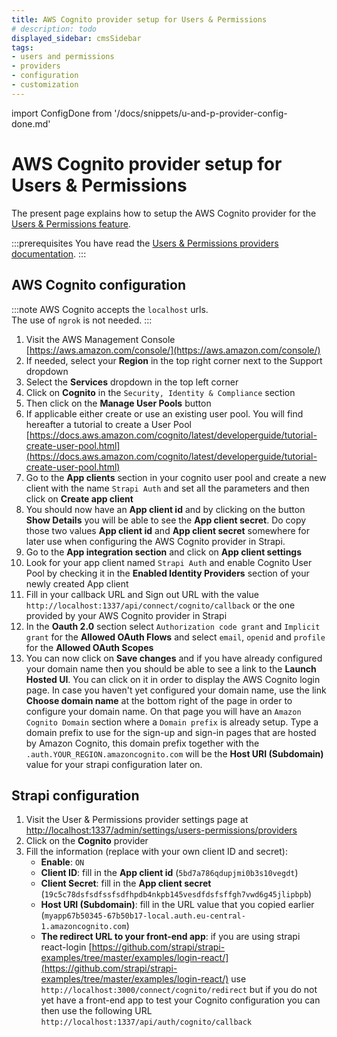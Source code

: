 ```yaml
---
title: AWS Cognito provider setup for Users & Permissions
# description: todo
displayed_sidebar: cmsSidebar
tags:
- users and permissions
- providers
- configuration
- customization
---
```


import ConfigDone from '/docs/snippets/u-and-p-provider-config-done.md'

# AWS Cognito provider setup for Users & Permissions

The present page explains how to setup the AWS Cognito provider for the [Users & Permissions feature](/user-docs/features/users-permissions).

:::prerequisites
You have read the [Users & Permissions providers documentation](/dev-docs/configurations/users-and-permissions-providers).
:::

## AWS Cognito configuration

:::note
AWS Cognito accepts the `localhost` urls. <br/>
The use of `ngrok` is not needed.
:::

1. Visit the AWS Management Console <br/> [https://aws.amazon.com/console/](https://aws.amazon.com/console/)
2. If needed, select your **Region** in the top right corner next to the Support dropdown
3. Select the **Services** dropdown in the top left corner
4. Click on **Cognito** in the `Security, Identity & Compliance` section
5. Then click on the **Manage User Pools** button
6. If applicable either create or use an existing user pool. You will find hereafter a tutorial to create a User Pool <br/> [https://docs.aws.amazon.com/cognito/latest/developerguide/tutorial-create-user-pool.html](https://docs.aws.amazon.com/cognito/latest/developerguide/tutorial-create-user-pool.html)
7. Go to the **App clients** section in your cognito user pool and create a new client with the name `Strapi Auth` and set all the parameters and then click on **Create app client**
8. You should now have an **App client id** and by clicking on the button **Show Details** you will be able to see the **App client secret**. Do copy those two values **App client id** and **App client secret** somewhere for later use when configuring the AWS Cognito provider in Strapi.
9. Go to the **App integration section** and click on **App client settings**
10. Look for your app client named `Strapi Auth` and enable Cognito User Pool by checking it in the **Enabled Identity Providers** section of your newly created App client
11. Fill in your callback URL and Sign out URL with the value `http://localhost:1337/api/connect/cognito/callback` or the one provided by your AWS Cognito provider in Strapi
12. In the **Oauth 2.0** section select `Authorization code grant` and `Implicit grant` for the **Allowed OAuth Flows** and select `email`, `openid` and `profile` for the **Allowed OAuth Scopes**
13. You can now click on **Save changes** and if you have already configured your domain name then you should be able to see a link to the **Launch Hosted UI**. You can click on it in order to display the AWS Cognito login page. In case you haven't yet configured your domain name, use the link **Choose domain name** at the bottom right of the page in order to configure your domain name. On that page you will have an `Amazon Cognito Domain` section where a `Domain prefix` is already setup. Type a domain prefix to use for the sign-up and sign-in pages that are hosted by Amazon Cognito, this domain prefix together with the `.auth.YOUR_REGION.amazoncognito.com` will be the **Host URI (Subdomain)** value for your strapi configuration later on.

## Strapi configuration

1. Visit the User & Permissions provider settings page at [http://localhost:1337/admin/settings/users-permissions/providers](http://localhost:1337/admin/settings/users-permissions/providers)
2. Click on the **Cognito** provider
3. Fill the information (replace with your own client ID and secret):
   - **Enable**: `ON`
   - **Client ID**: fill in the **App client id** (`5bd7a786qdupjmi0b3s10vegdt`)
   - **Client Secret**: fill in the **App client secret** (`19c5c78dsfsdfssfsdfhpdb4nkpb145vesdfdsfsffgh7vwd6g45jlipbpb`)
   - **Host URI (Subdomain)**: fill in the URL value that you copied earlier (`myapp67b50345-67b50b17-local.auth.eu-central-1.amazoncognito.com`)
   - **The redirect URL to your front-end app**: if you are using strapi react-login [https://github.com/strapi/strapi-examples/tree/master/examples/login-react/](https://github.com/strapi/strapi-examples/tree/master/examples/login-react/) use `http://localhost:3000/connect/cognito/redirect` but if you do not yet have a front-end app to test your Cognito configuration you can then use the following URL `http://localhost:1337/api/auth/cognito/callback`

<ConfigDone />

